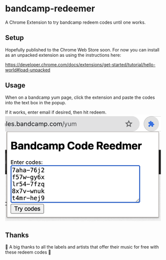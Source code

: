 # bandcamp-redeemer
[]()
A Chrome Extension to try bandcamp redeem codes until one works.

## Setup
Hopefully published to the Chrome Web Store soon. For now you can install as an unpacked extension as using the instructions here:

https://developer.chrome.com/docs/extensions/get-started/tutorial/hello-world#load-unpacked

## Usage
When on a bandcamp yum page, click the extension and paste the codes into the text box in the popup.

If it works, enter email if desired, then hit redeem.
[<img alt="alt_text" src="./bandcampRedeemer.png"/>]()

## Thanks

:black_heart: A big thanks to all the labels and artists that offer their music for free with these redeem codes :black_heart:
